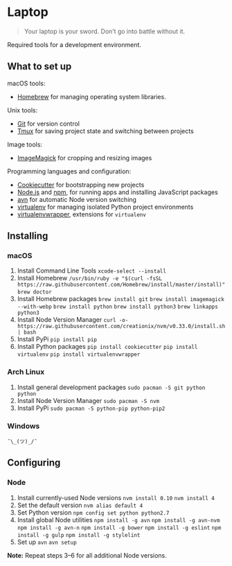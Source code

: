 # Laptop

> Your laptop is your sword. Don’t go into battle without it.

Required tools for a development environment.

## What to set up
macOS tools:

* [Homebrew] for managing operating system libraries.

Unix tools:

* [Git] for version control
* [Tmux] for saving project state and switching between projects

Image tools:

* [ImageMagick] for cropping and resizing images

Programming languages and configuration:

* [Cookiecutter] for bootstrapping new projects
* [Node.js] and [npm], for running apps and installing JavaScript packages
* [avn] for automatic Node version switching
* [virtualenv] for managing isolated Python project environments
* [virtualenvwrapper], extensions for `virtualenv`

## Installing
### macOS
1. Install Command Line Tools
`xcode-select --install`
2. Install Homebrew
`/usr/bin/ruby -e "$(curl -fsSL https://raw.githubusercontent.com/Homebrew/install/master/install)"`
`brew doctor`
3. Install Homebrew packages
`brew install git`
`brew install imagemagick --with-webp`
`brew install python`
`brew install python3`
`brew linkapps python3`
4. Install Node Version Manager
`curl -o- https://raw.githubusercontent.com/creationix/nvm/v0.33.0/install.sh | bash`
5. Install PyPi
`pip install pip`
6. Install Python packages
`pip install cookiecutter`
`pip install virtualenv`
`pip install virtualenvwrapper`

### Arch Linux
1. Install general development packages
`sudo pacman -S git python python`
2. Install Node Version Manager
`sudo pacman -S nvm`
3. Install PyPi
`sudo pacman -S python-pip python-pip2`

### Windows
`¯\_(ツ)_/¯`


## Configuring
### Node
1. Install currently-used Node versions
`nvm install 0.10`
`nvm install 4`
2. Set the default version
`nvm alias default 4`
3. Set Python version
`npm config set python python2.7`
4. Install global Node utilities
`npm install -g avn`
`npm install -g avn-nvm`
`npm install -g avn-n`
`npm install -g bower`
`npm install -g eslint`
`npm install -g gulp`
`npm install -g stylelint`
5. Set up `avn`
`avn setup`

**Note:** Repeat steps 3–6 for all additional Node versions.

[Homebrew]: http://brew.sh/

[Git]: https://git-scm.com/
[Tmux]: http://tmux.github.io/

[ImageMagick]: http://www.imagemagick.org/

[avn]: https://github.com/wbyoung/avn
[Cookiecutter]: https://github.com/audreyr/cookiecutter
[Node.js]: http://nodejs.org/
[npm]: https://www.npmjs.org/
[virtualenv]: https://virtualenv.pypa.io/en/stable/
[virtualenvwrapper]: https://bitbucket.org/virtualenvwrapper/virtualenvwrapper

